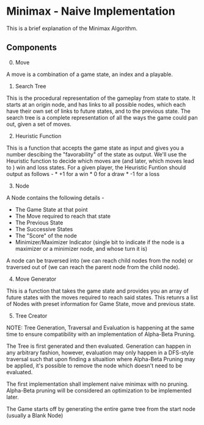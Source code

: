 # Minimax - Naive Implementation

This is a brief explanation of the Minimax Algorithm.

## Components


0. Move

A move is a combination of a game state, an index and a playable.

1. Search Tree

This is the procedural representation of the gameplay from state to state. It starts at an origin node, and has links to all possible nodes, which each have their own set of links to future states, and to the previous state.
The search tree is a complete representation of all the ways the game could pan out, given a set of moves.

2. Heuristic Function

This is a function that accepts the game state as input and gives you a number descibing the "favorability" of the state as output. We'll use the Heuristic function to decide which moves are (and later, which moves lead to ) win and loss states.
For a given player, the Heuristic Funtion should output as follows -
    * +1 for a win
    * 0 for a draw
    * -1 for a loss

3. Node

A Node contains the following details -
* The Game State at that point
* The Move required to reach that state
* The Previous State
* The Successive States
* The "Score" of the node
* Minimizer/Maximizer Indicator (single bit to indicate if the node is a maximizer or a minimizer node, and whose turn it is)

A node can be traversed into (we can reach child nodes from the node) or traversed out of (we can reach the parent node from the child node).

4. Move Generator

This is a function that takes the game state and provides you an array of future states with the moves required to reach said states. This retunrs a list of Nodes with preset information for Game State, move and previous state.


5. Tree Creator

NOTE: Tree Generation, Traversal and Evaluation is happening at the same time to ensure compatibility with an implementation of Alpha-Beta Pruning.

The Tree is first generated and then evaluated. Generation can happen in any arbitrary fashion, however, evaluation may only happen in a DFS-style traversal such that upon finding a situaition where Alpha-Beta Pruning may be applied, it's possible to remove the node which doesn't need to be evaluated. 

The first implementation shall implement naive minimax with no pruning. Alpha-Beta pruning will be considered an optimization to be implemented later.




The Game starts off by generating the entire game tree from the start node (usually a Blank Node)


